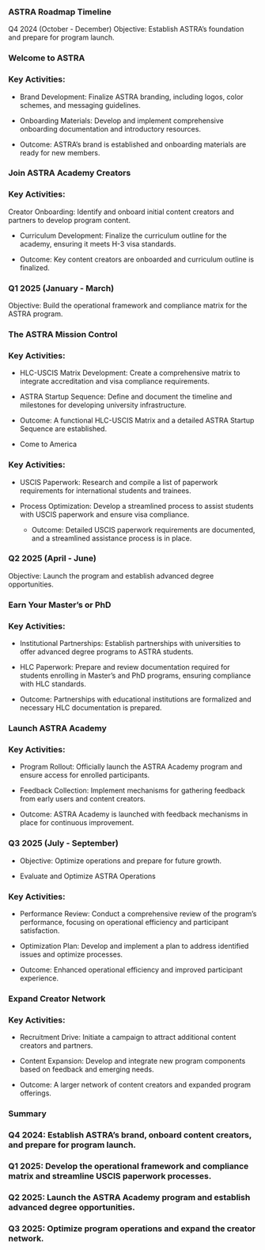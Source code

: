 ### ASTRA Roadmap Timeline
Q4 2024 (October - December)
Objective: Establish ASTRA’s foundation and prepare for program launch.
### Welcome to ASTRA
### Key Activities:
* Brand Development: Finalize ASTRA branding, including logos, color schemes, and messaging guidelines.

* Onboarding Materials: Develop and implement comprehensive onboarding documentation and introductory resources.

* Outcome: ASTRA’s brand is established and onboarding materials are ready for new members.

### Join ASTRA Academy Creators

### Key Activities:
Creator Onboarding: Identify and onboard initial content creators and partners to develop program content.

* Curriculum Development: Finalize the curriculum outline for the academy, ensuring it meets H-3 visa standards.

* Outcome: Key content creators are onboarded and curriculum outline is finalized.

### Q1 2025 (January - March)
Objective: Build the operational framework and compliance matrix for the ASTRA program.

### The ASTRA Mission Control

### Key Activities:
* HLC-USCIS Matrix Development: Create a comprehensive matrix to integrate accreditation and visa compliance requirements.

* ASTRA Startup Sequence: Define and document the timeline and milestones for developing university infrastructure.

* Outcome: A functional HLC-USCIS Matrix and a detailed ASTRA Startup Sequence are established.

* Come to America

###  Key Activities:
* USCIS Paperwork: Research and compile a list of paperwork requirements for international students and trainees.

* Process Optimization: Develop a streamlined process to assist students with USCIS paperwork and ensure visa compliance.

  *  Outcome: Detailed USCIS paperwork requirements are documented, and a streamlined assistance process is in place.

### Q2 2025 (April - June)
Objective: Launch the program and establish advanced degree opportunities.

### Earn Your Master’s or PhD

### Key Activities:
* Institutional Partnerships: Establish partnerships with universities to offer advanced degree programs to ASTRA students.

* HLC Paperwork: Prepare and review documentation required for students enrolling in Master’s and PhD programs, ensuring compliance with HLC standards.

* Outcome: Partnerships with educational institutions are formalized and necessary HLC documentation is prepared.

### Launch ASTRA Academy
### Key Activities:
* Program Rollout: Officially launch the ASTRA Academy program and ensure access for enrolled participants.

* Feedback Collection: Implement mechanisms for gathering feedback from early users and content creators.

* Outcome: ASTRA Academy is launched with feedback mechanisms in place for continuous improvement.

### Q3 2025 (July - September)
* Objective: Optimize operations and prepare for future growth.

* Evaluate and Optimize ASTRA Operations

### Key Activities:
* Performance Review: Conduct a comprehensive review of the program’s performance, focusing on operational efficiency and participant satisfaction.

* Optimization Plan: Develop and implement a plan to address identified issues and optimize processes.

* Outcome: Enhanced operational efficiency and improved participant experience.

### Expand Creator Network

### Key Activities:
* Recruitment Drive: Initiate a campaign to attract additional content creators and partners.

* Content Expansion: Develop and integrate new program components based on feedback and emerging needs.

* Outcome: A larger network of content creators and expanded program offerings.

### Summary
### Q4 2024: Establish ASTRA’s brand, onboard content creators, and prepare for program launch.

### Q1 2025: Develop the operational framework and compliance matrix and streamline USCIS paperwork processes.

### Q2 2025: Launch the ASTRA Academy program and establish advanced degree opportunities.

### Q3 2025: Optimize program operations and expand the creator network.
